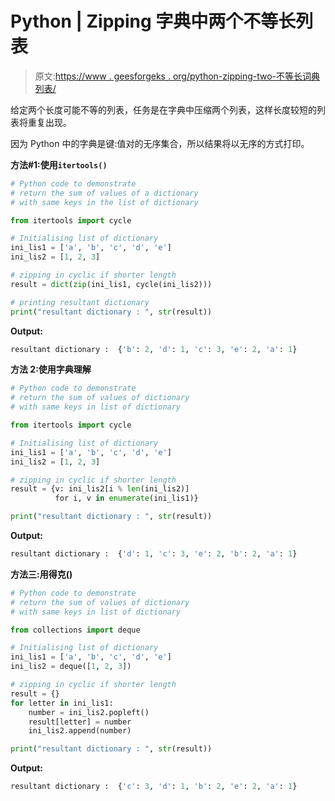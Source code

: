 # Python | Zipping 字典中两个不等长列表

> 原文:[https://www . geesforgeks . org/python-zipping-two-不等长词典列表/](https://www.geeksforgeeks.org/python-zipping-two-unequal-length-list-in-dictionary/)

给定两个长度可能不等的列表，任务是在字典中压缩两个列表，这样长度较短的列表将重复出现。

因为 Python 中的字典是键:值对的无序集合，所以结果将以无序的方式打印。

**方法#1:使用`itertools()`**

```py
# Python code to demonstrate
# return the sum of values of a dictionary
# with same keys in the list of dictionary

from itertools import cycle

# Initialising list of dictionary
ini_lis1 = ['a', 'b', 'c', 'd', 'e']
ini_lis2 = [1, 2, 3]

# zipping in cyclic if shorter length
result = dict(zip(ini_lis1, cycle(ini_lis2)))

# printing resultant dictionary
print("resultant dictionary : ", str(result))
```

**Output:**

```py
resultant dictionary :  {'b': 2, 'd': 1, 'c': 3, 'e': 2, 'a': 1}

```

**方法 2:使用字典理解**

```py
# Python code to demonstrate
# return the sum of values of dictionary
# with same keys in list of dictionary

from itertools import cycle

# Initialising list of dictionary
ini_lis1 = ['a', 'b', 'c', 'd', 'e']
ini_lis2 = [1, 2, 3]

# zipping in cyclic if shorter length
result = {v: ini_lis2[i % len(ini_lis2)] 
          for i, v in enumerate(ini_lis1)}

print("resultant dictionary : ", str(result))
```

**Output:**

```py
resultant dictionary :  {'d': 1, 'c': 3, 'e': 2, 'b': 2, 'a': 1}

```

**方法三:用得克()**

```py
# Python code to demonstrate
# return the sum of values of dictionary
# with same keys in list of dictionary

from collections import deque

# Initialising list of dictionary
ini_lis1 = ['a', 'b', 'c', 'd', 'e']
ini_lis2 = deque([1, 2, 3])

# zipping in cyclic if shorter length
result = {}
for letter in ini_lis1:
    number = ini_lis2.popleft()
    result[letter] = number
    ini_lis2.append(number)

print("resultant dictionary : ", str(result))
```

**Output:**

```py
resultant dictionary :  {'c': 3, 'd': 1, 'b': 2, 'e': 2, 'a': 1}

```